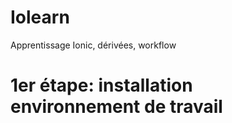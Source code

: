 # Iolearn
Apprentissage Ionic, dérivées, workflow

# 1er étape: installation environnement de travail
